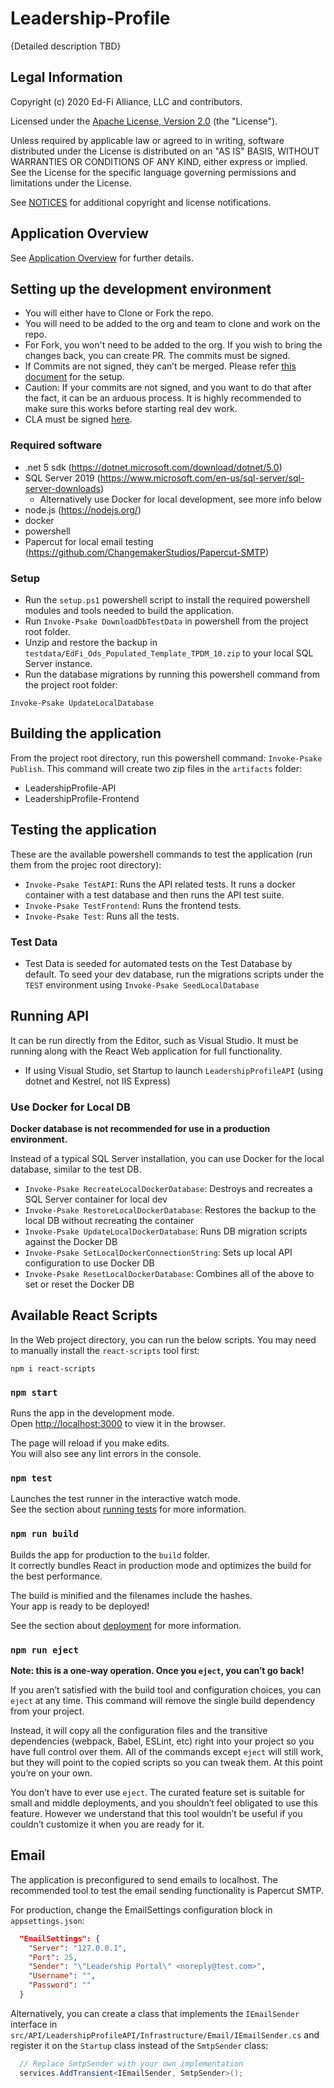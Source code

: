 ﻿# Leadership-Profile

{Detailed description TBD}


## Legal Information

Copyright (c) 2020 Ed-Fi Alliance, LLC and contributors.

Licensed under the [Apache License, Version 2.0](LICENSE) (the "License").

Unless required by applicable law or agreed to in writing, software distributed
under the License is distributed on an "AS IS" BASIS, WITHOUT WARRANTIES OR
CONDITIONS OF ANY KIND, either express or implied. See the License for the
specific language governing permissions and limitations under the License.

See [NOTICES](NOTICES.md) for additional copyright and license notifications.

## Application Overview

See [Application Overview](./docs/application-overview.md) for further details.

## Setting up the development environment
* You will either have to Clone or Fork the repo.
* You will need to be added to the org and team to clone and work on the repo.
* For Fork, you won't need to be added to the org. If you wish to bring the changes back, you can create PR. The commits must be signed.
* If Commits are not signed, they can’t be merged. Please refer [this document](https://techdocs.ed-fi.org/display/ETKB/Signing+Git+Commits) for the setup.
* Caution: If your commits are not signed, and you want to do that after the fact, it can be an arduous process. It is highly recommended to make sure this works before starting real dev work.
* CLA must be signed [here](https://cla-assistant.io/Ed-Fi-Exchange-OSS/Leadership-Profile?pullRequest=3).

### Required software

* .net 5 sdk (https://dotnet.microsoft.com/download/dotnet/5.0)
* SQL Server 2019 (https://www.microsoft.com/en-us/sql-server/sql-server-downloads)
  * Alternatively use Docker for local development, see more info below
* node.js (https://nodejs.org/)
* docker
* powershell
* Papercut for local email testing (https://github.com/ChangemakerStudios/Papercut-SMTP)

### Setup

* Run the `setup.ps1` powershell script to install the required powershell modules and tools needed to build
the application.
* Run `Invoke-Psake DownloadDbTestData` in powershell from the project root folder.
* Unzip and restore the backup in `testdata/EdFi_Ods_Populated_Template_TPDM_10.zip` to your local SQL Server instance.
* Run the database migrations by running this powershell command from the project root folder:
```
Invoke-Psake UpdateLocalDatabase
```

## Building the application

From the project root directory, run this powershell command: `Invoke-Psake Publish`.
This command will create two zip files in the `artifacts` folder:

* LeadershipProfile-API
* LeadershipProfile-Frontend

## Testing the application

These are the available powershell commands to test the application (run them from the projec root directory):

* `Invoke-Psake TestAPI`: Runs the API related tests. It runs a docker container with a test database and then runs the API
  test suite.
* `Invoke-Psake TestFrontend`: Runs the frontend tests.
* `Invoke-Psake Test`: Runs all the tests.

### Test Data

* Test Data is seeded for automated tests on the Test Database by default. To seed your dev database, run the migrations scripts under the `TEST` environment using `Invoke-Psake SeedLocalDatabase`

## Running API

It can be run directly from the Editor, such as Visual Studio. It must be running along with the React Web application for full functionality.

* If using Visual Studio, set Startup to launch `LeadershipProfileAPI` (using dotnet and Kestrel, not IIS Express)

### Use Docker for Local DB

**Docker database is not recommended for use in a production environment.**

Instead of a typical SQL Server installation, you can use Docker for the local database, similar to the test DB.

* `Invoke-Psake RecreateLocalDockerDatabase`: Destroys and recreates a SQL Server container for local dev
* `Invoke-Psake RestoreLocalDockerDatabase`: Restores the backup to the local DB without recreating the container
* `Invoke-Psake UpdateLocalDockerDatabase`: Runs DB migration scripts against the Docker DB
* `Invoke-Psake SetLocalDockerConnectionString`: Sets up local API configuration to use Docker DB
* `Invoke-Psake ResetLocalDockerDatabase`: Combines all of the above to set or reset the Docker DB

## Available React Scripts

In the Web project directory, you can run the below scripts.
You may need to manually install the `react-scripts` tool first:

```shell
npm i react-scripts
```

### `npm start`

Runs the app in the development mode.\
Open [http://localhost:3000](http://localhost:3000) to view it in the browser.

The page will reload if you make edits.\
You will also see any lint errors in the console.

### `npm test`

Launches the test runner in the interactive watch mode.\
See the section about [running tests](https://facebook.github.io/create-react-app/docs/running-tests) for more information.

### `npm run build`

Builds the app for production to the `build` folder.\
It correctly bundles React in production mode and optimizes the build for the best performance.

The build is minified and the filenames include the hashes.\
Your app is ready to be deployed!

See the section about [deployment](https://facebook.github.io/create-react-app/docs/deployment) for more information.

### `npm run eject`

**Note: this is a one-way operation. Once you `eject`, you can’t go back!**

If you aren’t satisfied with the build tool and configuration choices, you can `eject` at any time. This command will remove the single build dependency from your project.

Instead, it will copy all the configuration files and the transitive dependencies (webpack, Babel, ESLint, etc) right into your project so you have full control over them. All of the commands except `eject` will still work, but they will point to the copied scripts so you can tweak them. At this point you’re on your own.

You don’t have to ever use `eject`. The curated feature set is suitable for small and middle deployments, and you shouldn’t feel obligated to use this feature. However we understand that this tool wouldn’t be useful if you couldn’t customize it when you are ready for it.

## Email

The application is preconfigured to send emails to localhost.
The recommended tool to test the email sending functionality is Papercut SMTP.

For production, change the EmailSettings configuration block in `appsettings.json`:

```json
  "EmailSettings": {
    "Server": "127.0.0.1",
    "Port": 25,
    "Sender": "\"Leadership Portal\" <noreply@test.com>",
    "Username": "",
    "Password": ""
  }
```

Alternatively, you can create a class that implements the `IEmailSender` interface
in `src/API/LeadershipProfileAPI/Infrastructure/Email/IEmailSender.cs` and register it
on the `Startup` class instead of the `SmtpSender` class:

```csharp
  // Replace SmtpSender with your own implementation
  services.AddTransient<IEmailSender, SmtpSender>();
```